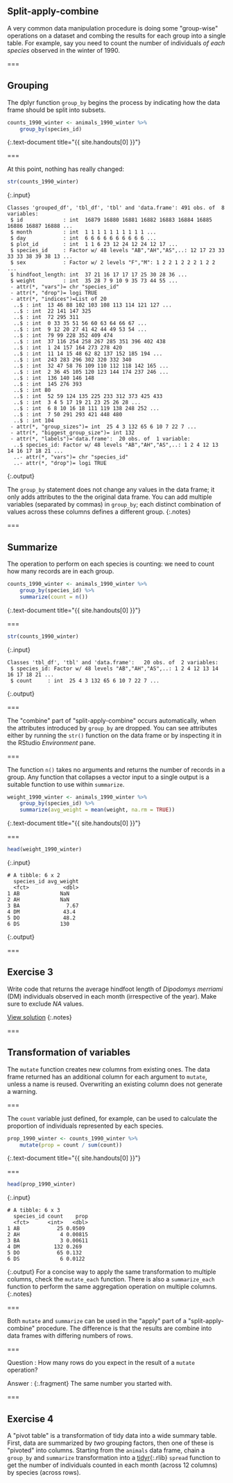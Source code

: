 ---
---

## Split-apply-combine

A very common data manipulation procedure is doing some "group-wise" operations on a dataset and combing the results for each group into a single table. For example, say you need to count the number of individuals *of each species* observed in the winter of 1990.

===

## Grouping

The dplyr function `group_by` begins the process by indicating how the data frame should be split into subsets.


~~~r
counts_1990_winter <- animals_1990_winter %>%
    group_by(species_id)
~~~
{:.text-document title="{{ site.handouts[0] }}"}

===

At this point, nothing has really changed:


~~~r
str(counts_1990_winter)
~~~
{:.input}
~~~
Classes 'grouped_df', 'tbl_df', 'tbl' and 'data.frame':	491 obs. of  8 variables:
 $ id             : int  16879 16880 16881 16882 16883 16884 16885 16886 16887 16888 ...
 $ month          : int  1 1 1 1 1 1 1 1 1 1 ...
 $ day            : int  6 6 6 6 6 6 6 6 6 6 ...
 $ plot_id        : int  1 1 6 23 12 24 12 24 12 17 ...
 $ species_id     : Factor w/ 48 levels "AB","AH","AS",..: 12 17 23 33 33 33 38 39 38 13 ...
 $ sex            : Factor w/ 2 levels "F","M": 1 2 2 1 2 2 2 1 2 2 ...
 $ hindfoot_length: int  37 21 16 17 17 17 25 30 28 36 ...
 $ weight         : int  35 28 7 9 10 9 35 73 44 55 ...
 - attr(*, "vars")= chr "species_id"
 - attr(*, "drop")= logi TRUE
 - attr(*, "indices")=List of 20
  ..$ : int  13 46 88 102 103 108 113 114 121 127 ...
  ..$ : int  22 141 147 325
  ..$ : int  72 295 311
  ..$ : int  0 33 35 51 56 60 63 64 66 67 ...
  ..$ : int  9 12 20 27 41 42 44 49 53 54 ...
  ..$ : int  79 99 228 352 409 474
  ..$ : int  37 116 254 258 267 285 351 396 402 438
  ..$ : int  1 24 157 164 273 278 420
  ..$ : int  11 14 15 48 62 82 137 152 185 194 ...
  ..$ : int  243 283 296 302 320 332 340
  ..$ : int  32 47 58 76 109 110 112 118 142 165 ...
  ..$ : int  2 36 45 105 120 123 144 174 237 246 ...
  ..$ : int  136 140 146 148
  ..$ : int  145 276 393
  ..$ : int 80
  ..$ : int  52 59 124 135 225 233 312 373 425 433
  ..$ : int  3 4 5 17 19 21 23 25 26 28 ...
  ..$ : int  6 8 10 16 18 111 119 138 248 252 ...
  ..$ : int  7 50 291 293 421 448 480
  ..$ : int 104
 - attr(*, "group_sizes")= int  25 4 3 132 65 6 10 7 22 7 ...
 - attr(*, "biggest_group_size")= int 132
 - attr(*, "labels")='data.frame':	20 obs. of  1 variable:
  ..$ species_id: Factor w/ 48 levels "AB","AH","AS",..: 1 2 4 12 13 14 16 17 18 21 ...
  ..- attr(*, "vars")= chr "species_id"
  ..- attr(*, "drop")= logi TRUE
~~~
{:.output}

The `group_by` statement does not change any values in the data frame; it only adds attributes to the the original data frame. You can add multiple variables (separated by commas) in `group_by`; each distinct combination of values across these columns defines a different group.
{:.notes}

===

## Summarize

The operation to perform on each species is counting: we need to count how many records are in each group.


~~~r
counts_1990_winter <- animals_1990_winter %>%
    group_by(species_id) %>%
    summarize(count = n())
~~~
{:.text-document title="{{ site.handouts[0] }}"}

===


~~~r
str(counts_1990_winter)
~~~
{:.input}
~~~
Classes 'tbl_df', 'tbl' and 'data.frame':	20 obs. of  2 variables:
 $ species_id: Factor w/ 48 levels "AB","AH","AS",..: 1 2 4 12 13 14 16 17 18 21 ...
 $ count     : int  25 4 3 132 65 6 10 7 22 7 ...
~~~
{:.output}

===

The "combine" part of "split-apply-combine" occurs automatically, when the attributes introduced by `group_by` are dropped. You can see attributes either by running the `str()` function on the data frame or by inspecting it in the RStudio *Environment* pane.

===

The function `n()` takes no arguments and returns the number of records in a group. Any function that collapses a vector input to a single output is a suitable function to use within `summarize`.


~~~r
weight_1990_winter <- animals_1990_winter %>%
    group_by(species_id) %>%
    summarize(avg_weight = mean(weight, na.rm = TRUE))
~~~
{:.text-document title="{{ site.handouts[0] }}"}

===


~~~r
head(weight_1990_winter)
~~~
{:.input}
~~~
# A tibble: 6 x 2
  species_id avg_weight
  <fct>           <dbl>
1 AB             NaN   
2 AH             NaN   
3 BA               7.67
4 DM              43.4 
5 DO              48.2 
6 DS             130   
~~~
{:.output}

===

## Exercise 3

Write code that returns the average hindfoot length of *Dipodomys merriami* (DM) individuals observed in each month (irrespective of the year). Make sure to exclude *NA* values.

[View solution](#solution-3)
{:.notes}

===

## Transformation of variables

The `mutate` function creates new columns from existing ones. The data frame returned has an additional column for each argument to `mutate`, unless a name is reused. Overwriting an existing column does not generate a warning.

===

The `count` variable just defined, for example, can be used to calculate the proportion of individuals represented by each species.


~~~r
prop_1990_winter <- counts_1990_winter %>%
    mutate(prop = count / sum(count))
~~~
{:.text-document title="{{ site.handouts[0] }}"}

===


~~~r
head(prop_1990_winter)
~~~
{:.input}
~~~
# A tibble: 6 x 3
  species_id count    prop
  <fct>      <int>   <dbl>
1 AB            25 0.0509 
2 AH             4 0.00815
3 BA             3 0.00611
4 DM           132 0.269  
5 DO            65 0.132  
6 DS             6 0.0122 
~~~
{:.output}
For a concise way to apply the same transformation to multiple columns, check the `mutate_each` function. There is also a `summarize_each` function to perform the same aggregation operation on multiple columns.
{:.notes}

===

Both `mutate` and `summarize` can be used in the "apply" part of a "split-apply-combine" procedure. The difference is that the results are combine into data frames with differing numbers of rows.

===

Question
: How many rows do you expect in the result of a `mutate` operation?

Answer
: {:.fragment} The same number you started with.

===

## Exercise 4

A "pivot table" is a transformation of tidy data into a wide summary table. First, data are summarized by *two* grouping factors, then one of these is "pivoted" into columns. Starting from the `animals` data frame, chain a `group_by` and `summarize` transformation into a [tidyr](){:.rlib} `spread` function to get the number of individuals counted in each month (across 12 columns) by species (across rows).
